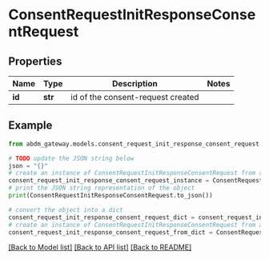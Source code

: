 # ConsentRequestInitResponseConsentRequest


## Properties

Name | Type | Description | Notes
------------ | ------------- | ------------- | -------------
**id** | **str** | id of the consent-request created | 

## Example

```python
from abdm_gateway.models.consent_request_init_response_consent_request import ConsentRequestInitResponseConsentRequest

# TODO update the JSON string below
json = "{}"
# create an instance of ConsentRequestInitResponseConsentRequest from a JSON string
consent_request_init_response_consent_request_instance = ConsentRequestInitResponseConsentRequest.from_json(json)
# print the JSON string representation of the object
print(ConsentRequestInitResponseConsentRequest.to_json())

# convert the object into a dict
consent_request_init_response_consent_request_dict = consent_request_init_response_consent_request_instance.to_dict()
# create an instance of ConsentRequestInitResponseConsentRequest from a dict
consent_request_init_response_consent_request_from_dict = ConsentRequestInitResponseConsentRequest.from_dict(consent_request_init_response_consent_request_dict)
```
[[Back to Model list]](../README.md#documentation-for-models) [[Back to API list]](../README.md#documentation-for-api-endpoints) [[Back to README]](../README.md)


